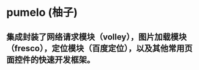 pumelo (柚子)
=================================== 
集成封装了网络请求模块（volley），图片加载模块（fresco），定位模块（百度定位），以及其他常用页面控件的快速开发框架。
-----------------------------------
